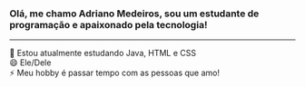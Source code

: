 ### Olá, me chamo Adriano Medeiros, sou um estudante de programação e apaixonado pela tecnologia!
<hr>
🌱 Estou atualmente estudando Java, HTML e CSS<br>
😄 Ele/Dele<br>
⚡ Meu hobby é passar tempo com as pessoas que amo!<br>

